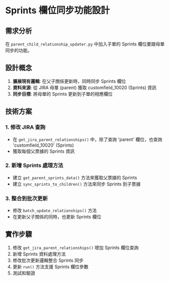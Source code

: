 # Sprints 欄位同步功能設計

## 需求分析
在 `parent_child_relationship_updater.py` 中加入子單的 Sprints 欄位要跟母單同步的功能。

## 設計概念
1. **擴展現有邏輯**: 在父子關係更新時，同時同步 Sprints 欄位
2. **資料來源**: 從 JIRA 母單 (parent) 獲取 customfield_10020 (Sprints) 資訊
3. **同步目標**: 將母單的 Sprints 更新到子單的相應欄位

## 技術方案
### 1. 修改 JIRA 查詢
- 在 `get_jira_parent_relationships()` 中，除了查詢 'parent' 欄位，也查詢 'customfield_10020' (Sprints)
- 獲取每個父票據的 Sprints 資訊

### 2. 新增 Sprints 處理方法
- 建立 `get_parent_sprints_data()` 方法來獲取父票據的 Sprints
- 建立 `sync_sprints_to_children()` 方法來同步 Sprints 到子票據

### 3. 整合到批次更新
- 修改 `batch_update_relationships()` 方法
- 在更新父子關係的同時，也更新 Sprints 欄位

## 實作步驟
1. 修改 `get_jira_parent_relationships()` 增加 Sprints 欄位查詢
2. 新增 Sprints 資料處理方法
3. 修改批次更新邏輯整合 Sprints 同步
4. 更新 `run()` 方法支援 Sprints 欄位參數
5. 測試和驗證
